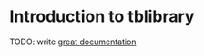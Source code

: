 # Introduction to tblibrary

TODO: write [great documentation](http://jacobian.org/writing/what-to-write/)

